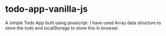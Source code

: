 # todo-app-vanilla-js
A simple Todo App built using javascript. I have used Array data structure to store the todo and localStorage to store this in browser.
